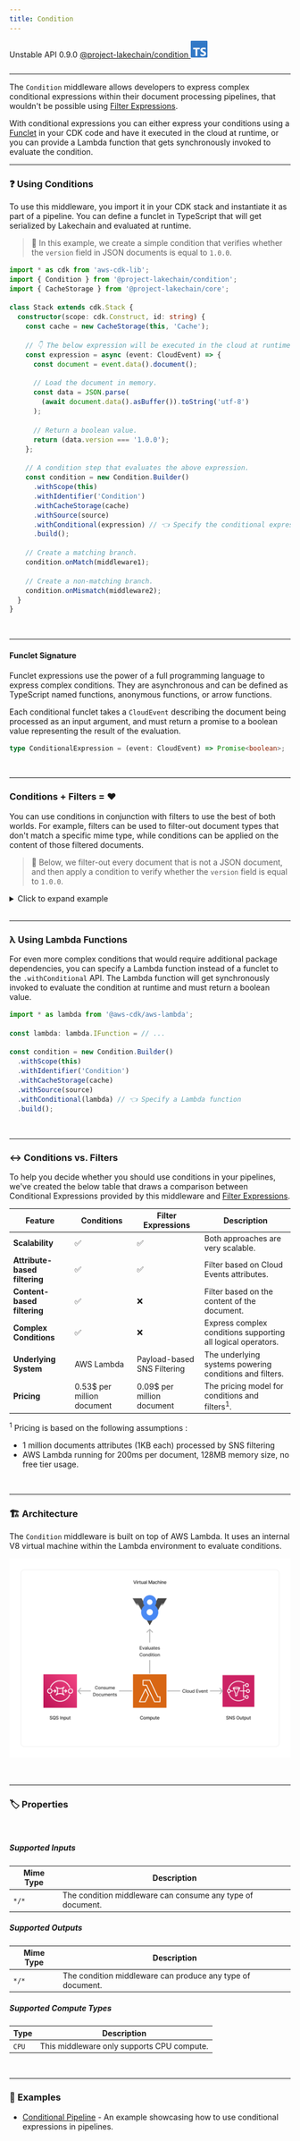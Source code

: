 ```yaml
---
title: Condition
---
```


<span title="Label: Pro" data-view-component="true" class="Label Label--api text-uppercase">
  Unstable API
</span>
<span title="Label: Pro" data-view-component="true" class="Label Label--version text-uppercase">
  0.9.0
</span>
<span title="Label: Pro" data-view-component="true" class="Label Label--package">
  <a target="_blank" href="https://www.npmjs.com/package/@project-lakechain/condition">
    @project-lakechain/condition
  </a>
</span>
<span class="language-icon">
  <svg role="img" viewBox="0 0 24 24" width="30" xmlns="http://www.w3.org/2000/svg" style="fill: #3178C6;"><title>TypeScript</title><path d="M1.125 0C.502 0 0 .502 0 1.125v21.75C0 23.498.502 24 1.125 24h21.75c.623 0 1.125-.502 1.125-1.125V1.125C24 .502 23.498 0 22.875 0zm17.363 9.75c.612 0 1.154.037 1.627.111a6.38 6.38 0 0 1 1.306.34v2.458a3.95 3.95 0 0 0-.643-.361 5.093 5.093 0 0 0-.717-.26 5.453 5.453 0 0 0-1.426-.2c-.3 0-.573.028-.819.086a2.1 2.1 0 0 0-.623.242c-.17.104-.3.229-.393.374a.888.888 0 0 0-.14.49c0 .196.053.373.156.529.104.156.252.304.443.444s.423.276.696.41c.273.135.582.274.926.416.47.197.892.407 1.266.628.374.222.695.473.963.753.268.279.472.598.614.957.142.359.214.776.214 1.253 0 .657-.125 1.21-.373 1.656a3.033 3.033 0 0 1-1.012 1.085 4.38 4.38 0 0 1-1.487.596c-.566.12-1.163.18-1.79.18a9.916 9.916 0 0 1-1.84-.164 5.544 5.544 0 0 1-1.512-.493v-2.63a5.033 5.033 0 0 0 3.237 1.2c.333 0 .624-.03.872-.09.249-.06.456-.144.623-.25.166-.108.29-.234.373-.38a1.023 1.023 0 0 0-.074-1.089 2.12 2.12 0 0 0-.537-.5 5.597 5.597 0 0 0-.807-.444 27.72 27.72 0 0 0-1.007-.436c-.918-.383-1.602-.852-2.053-1.405-.45-.553-.676-1.222-.676-2.005 0-.614.123-1.141.369-1.582.246-.441.58-.804 1.004-1.089a4.494 4.494 0 0 1 1.47-.629 7.536 7.536 0 0 1 1.77-.201zm-15.113.188h9.563v2.166H9.506v9.646H6.789v-9.646H3.375z"/></svg>
</span>
<div style="margin-top: 26px"></div>

---

The `Condition` middleware allows developers to express complex conditional expressions within their document processing pipelines, that wouldn't be possible using [Filter Expressions](/project-lakechain/guides/api#filters).

With conditional expressions you can either express your conditions using a [Funclet](/project-lakechain/guides/funclets) in your CDK code and have it executed in the cloud at runtime, or you can provide a Lambda function that gets synchronously invoked to evaluate the condition.

---

### ❓ Using Conditions

To use this middleware, you import it in your CDK stack and instantiate it as part of a pipeline. You can define a funclet in TypeScript that will get serialized by Lakechain and evaluated at runtime.

> 💁 In this example, we create a simple condition that verifies whether the `version` field in JSON documents is equal to `1.0.0`.

```typescript
import * as cdk from 'aws-cdk-lib';
import { Condition } from '@project-lakechain/condition';
import { CacheStorage } from '@project-lakechain/core';

class Stack extends cdk.Stack {
  constructor(scope: cdk.Construct, id: string) {
    const cache = new CacheStorage(this, 'Cache');

    // 👇 The below expression will be executed in the cloud at runtime.
    const expression = async (event: CloudEvent) => {
      const document = event.data().document();

      // Load the document in memory.
      const data = JSON.parse(
        (await document.data().asBuffer()).toString('utf-8')
      );

      // Return a boolean value.
      return (data.version === '1.0.0');
    };

    // A condition step that evaluates the above expression.
    const condition = new Condition.Builder()
      .withScope(this)
      .withIdentifier('Condition')
      .withCacheStorage(cache)
      .withSource(source)
      .withConditional(expression) // 👈 Specify the conditional expression.
      .build();
    
    // Create a matching branch.
    condition.onMatch(middleware1);

    // Create a non-matching branch.
    condition.onMismatch(middleware2);
  }
}
```

<br>

---

#### Funclet Signature

Funclet expressions use the power of a full programming language to express complex conditions. They are asynchronous and can be defined as TypeScript named functions, anonymous functions, or arrow functions.

Each conditional funclet takes a `CloudEvent` describing the document being processed as an input argument, and must return a promise to a boolean value representing the result of the evaluation.

```typescript
type ConditionalExpression = (event: CloudEvent) => Promise<boolean>;
```

<br>

---

### Conditions + Filters = ❤️

You can use conditions in conjunction with filters to use the best of both worlds. For example, filters can be used to filter-out document types that don't match a specific mime type, while conditions can be applied on the content of those filtered documents.

> 💁 Below, we filter-out every document that is not a JSON document, and then apply a condition to verify whether the `version` field is equal to `1.0.0`.

<details>
  <summary>Click to expand example</summary>

```typescript
import * as cdk from 'aws-cdk-lib';
import { Condition } from '@project-lakechain/condition';
import { CacheStorage } from '@project-lakechain/core';
import { when } from '@project-lakechain/core/dsl';

class Stack extends cdk.Stack {
  constructor(scope: cdk.Construct, id: string) {
    const cache = new CacheStorage(this, 'Cache');

    // Only listen for JSON documents.
    const filter = when('data.document.type').equals('application/json');

    // A condition that verifies the version field.
    const condition = new Condition.Builder()
      .withScope(this)
      .withIdentifier('Condition')
      .withCacheStorage(cache)
      .withSource(source, filter) // 👈 Specify the filter
      .withConditional(async (event: CloudEvent) => {
        const document = event.data().document();
        const data = JSON.parse(
          (await document.data().asBuffer()).toString('utf-8')
        );
        return (data.version === '1.0.0');
      })
      .build();

    // Create a matching branch.
    condition.onMatch(middleware1);

    // Create a non-matching branch.
    condition.onMismatch(middleware2);
  }
}
```

</details>

<br>

---

### λ Using Lambda Functions

For even more complex conditions that would require additional package dependencies, you can specify a Lambda function instead of a funclet to the `.withConditional` API. The Lambda function will get synchronously invoked to evaluate the condition at runtime and must return a boolean value.

```typescript
import * as lambda from '@aws-cdk/aws-lambda';

const lambda: lambda.IFunction = // ...

const condition = new Condition.Builder()
  .withScope(this)
  .withIdentifier('Condition')
  .withCacheStorage(cache)
  .withSource(source)
  .withConditional(lambda) // 👈 Specify a Lambda function
  .build();
```

<br>

---

### ↔️ Conditions vs. Filters

To help you decide whether you should use conditions in your pipelines, we've created the below table that draws a comparison between Conditional Expressions provided by this middleware and [Filter Expressions](/project-lakechain/guides/api#filters).

| Feature  | Conditions | Filter Expressions | Description |
| -------- | ---------- | ------------------ | ----------- |
| **Scalability** | ✅ | ✅ | Both approaches are very scalable. |
| **Attribute-based filtering** | ✅ | ✅ | Filter based on Cloud Events attributes. |
| **Content-based filtering** | ✅ | ❌ | Filter based on the content of the document. |
| **Complex Conditions** | ✅ | ❌ | Express complex conditions supporting all logical operators. |
| **Underlying System** | AWS Lambda | Payload-based SNS Filtering | The underlying systems powering conditions and filters. |
| **Pricing** | 0.53$ per million document | 0.09$ per million document | The pricing model for conditions and filters<sup>1</sup>. |

<sup>1</sup> Pricing is based on the following assumptions :
- 1 million documents attributes (1KB each) processed by SNS filtering
- AWS Lambda running for 200ms per document, 128MB memory size, no free tier usage.

<br>

---

### 🏗️ Architecture

The `Condition` middleware is built on top of AWS Lambda. It uses an internal V8 virtual machine within the Lambda environment to evaluate conditions.

![Condition Architecture](../../../assets/condition-architecture.png)

<br>

---

### 🏷️ Properties

<br>

##### Supported Inputs

| Mime Type | Description |
| --------- | ----------- |
| `*/*`     | The condition middleware can consume any type of document. |

##### Supported Outputs

| Mime Type | Description |
| --------- | ----------- |
| `*/*`     | The condition middleware can produce any type of document. |

##### Supported Compute Types

| Type  | Description |
| ----- | ----------- |
| `CPU` | This middleware only supports CPU compute. |

<br>

---

### 📖 Examples

- [Conditional Pipeline](https://github.com/awslabs/project-lakechain/tree/main/examples/simple-pipelines/flow-control-pipelines/conditional-pipeline) - An example showcasing how to use conditional expressions in pipelines.
